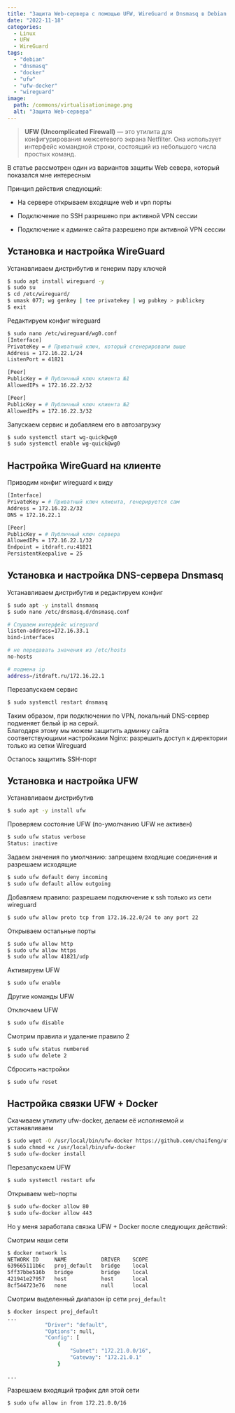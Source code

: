 ```yaml
---
title: "Защита Web-сервера с помощью UFW, WireGuard и Dnsmasq в Debian 11"
date: "2022-11-18"
categories: 
  - Linux
  - UFW
  - WireGuard
tags: 
  - "debian"
  - "dnsmasq"
  - "docker"
  - "ufw"
  - "ufw-docker"
  - "wireguard"
image:
  path: /commons/virtualisationimage.png
  alt: "Защита Web-сервера"
---
```


> **UFW (Uncomplicated Firewall)** — это утилита для конфигурирования межсетевого экрана Netfilter. Она использует интерфейс командной строки, состоящий из небольшого числа простых команд.

В статье рассмотрен один из вариантов защиты Web севера, который показался мне интересным

Принцип действия следующий:

- На сервере открываем входящие web и vpn порты

- Подключение по SSH разрешено при активной VPN сессии

- Подключение к админке сайта разрешено при активной VPN сессии

## Установка и настройка WireGuard

Устанавливаем дистрибутив и генерим пару ключей

```sh
$ sudo apt install wireguard -y
$ sudo su
$ cd /etc/wireguard/
$ umask 077; wg genkey | tee privatekey | wg pubkey > publickey
$ exit
```

Редактируем конфиг wireguard

```sh
$ sudo nano /etc/wireguard/wg0.conf
[Interface]
PrivateKey = # Приватный ключ, который сгенерировали выше
Address = 172.16.22.1/24
ListenPort = 41821

[Peer]
PublicKey = # Публичный ключ клиента №1
AllowedIPs = 172.16.22.2/32

[Peer]
PublicKey = # Публичный ключ клиента №2
AllowedIPs = 172.16.22.3/32
```

Запускаем сервис и добавляем его в автозагрузку

```sh
$ sudo systemctl start wg-quick@wg0
$ sudo systemctl enable wg-quick@wg0
```

## Настройка WireGuard на клиенте

Приводим конфиг wireguard к виду

```sh
[Interface]
PrivateKey = # Приватный ключ клиента, генерируется сам
Address = 172.16.22.2/32
DNS = 172.16.22.1

[Peer]
PublicKey = # Публичный ключ сервера
AllowedIPs = 172.16.22.1/32
Endpoint = itdraft.ru:41821
PersistentKeepalive = 25
```

## Установка и настройка DNS-сервера Dnsmasq

Устанавливаем дистрибутив и редактируем конфиг

```sh
$ sudo apt -y install dnsmasq
$ sudo nano /etc/dnsmasq.d/dnsmasq.conf

# Слушаем интерфейс wireguard
listen-address=172.16.33.1
bind-interfaces

# не передавать значения из /etc/hosts
no-hosts

# подмена ip
address=/itdraft.ru/172.16.22.1
```

Перезапускаем сервис

```sh
$ sudo systemctl restart dnsmasq
```

Таким образом, при подключении по VPN, локальный DNS-сервер подменяет белый ip на серый.  
Благодаря этому мы можем защитить админку сайта соответствующими настройками Nginx: разрешить доступ к директории только из сетки Wireguard

Осталось защитить SSH-порт

## Установка и настройка UFW

Устанавливаем дистрибутив

```sh
$ sudo apt -y install ufw
```

Проверяем состояние UFW (по-умолчанию UFW не активен)

```sh
$ sudo ufw status verbose
Status: inactive
```

Задаем значения по умолчанию: запрещаем входящие соединения и разрешаем исходящие

```sh
$ sudo ufw default deny incoming
$ sudo ufw default allow outgoing
```

Добавляем правило: разрешаем подключение к ssh только из сети wireguard

```sh
$ sudo ufw allow proto tcp from 172.16.22.0/24 to any port 22
```

Открываем остальные порты

```sh
$ sudo ufw allow http
$ sudo ufw allow https
$ sudo ufw allow 41821/udp
```

Активируем UFW

```sh
$ sudo ufw enable
```

Другие команды UFW

Отключаем UFW

```sh
$ sudo ufw disable
```

Смотрим правила и удаление правило 2

```sh
$ sudo ufw status numbered
$ sudo ufw delete 2
```

Сбросить настройки

```sh
$ sudo ufw reset
```

## Настройка связки UFW + Docker

Скачиваем утилиту ufw-docker, делаем её исполняемой и устанавливаем

```sh
$ sudo wget -O /usr/local/bin/ufw-docker https://github.com/chaifeng/ufw-docker/raw/master/ufw-docker
$ sudo chmod +x /usr/local/bin/ufw-docker
$ sudo ufw-docker install
```

Перезапускаем UFW

```sh
$ sudo systemctl restart ufw
```

Открываем web-порты

```sh
$ sudo ufw-docker allow 80
$ sudo ufw-docker allow 443
```

Но у меня заработала связка UFW + Docker после следующих действий:

Смотрим наши сети

```sh
$ docker network ls
NETWORK ID     NAME           DRIVER    SCOPE
639665111b6c   proj_default   bridge    local
5ff37bbe516b   bridge         bridge    local
421941e27957   host           host      local
8cf544723e76   none           null      local
```

Смотрим выделенный диапазон ip сети `proj_default`

```sh
$ docker inspect proj_default
...
            "Driver": "default",
            "Options": null,
            "Config": [
                {
                    "Subnet": "172.21.0.0/16",
                    "Gateway": "172.21.0.1"
                }

...
```

Разрешаем входящий трафик для этой сети

```sh
$ sudo ufw allow in from 172.21.0.0/16
```